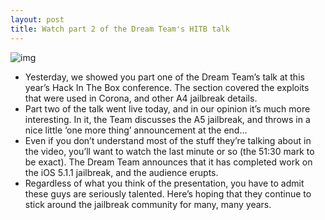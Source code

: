 ```yaml
---
layout: post
title: Watch part 2 of the Dream Team's HITB talk
---
```

![img](http://media.idownloadblog.com/wp-content/uploads/2012/05/dream-team.jpg)
* Yesterday, we showed you part one of the Dream Team’s talk at this year’s Hack In The Box conference. The section covered the exploits that were used in Corona, and other A4 jailbreak details.
* Part two of the talk went live today, and in our opinion it’s much more interesting. In it, the Team discusses the A5 jailbreak, and throws in a nice little ‘one more thing’ announcement at the end…
* Even if you don’t understand most of the stuff they’re talking about in the video, you’ll want to watch the last minute or so (the 51:30 mark to be exact). The Dream Team announces that it has completed work on the iOS 5.1.1 jailbreak, and the audience erupts.
* Regardless of what you think of the presentation, you have to admit these guys are seriously talented. Here’s hoping that they continue to stick around the jailbreak community for many, many years.

